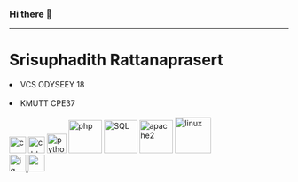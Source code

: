 ### Hi there 👋
---
# Srisuphadith Rattanaprasert <br>
<li>VCS ODYSEEY 18 </li><br>
<li>KMUTT CPE37</li> <br>
<div>
  <img src="https://upload.wikimedia.org/wikipedia/commons/thumb/1/18/C_Programming_Language.svg/1200px-C_Programming_Language.svg.png" alt = "c" style="width:30px;">
  <img src="https://upload.wikimedia.org/wikipedia/commons/thumb/1/18/ISO_C%2B%2B_Logo.svg/1200px-ISO_C%2B%2B_Logo.svg.png" alt = "c++" style="width:30px">
  <img src="https://quantumzeitgeist.com/wp-content/uploads/pythoned.png" alt = "python" style=" width:35px;">
  <img src="https://upload.wikimedia.org/wikipedia/commons/thumb/2/27/PHP-logo.svg/1200px-PHP-logo.svg.png" alt="php" style="width:60px">
  <img src="https://upload.wikimedia.org/wikipedia/commons/thumb/d/d7/Sql_data_base_with_logo.svg/2560px-Sql_data_base_with_logo.svg.png" alt = "SQL" style="width:60px">
  <img src="https://media2.dev.to/dynamic/image/width=1000,height=420,fit=cover,gravity=auto,format=auto/https%3A%2F%2Fdev-to-uploads.s3.amazonaws.com%2Fuploads%2Farticles%2F7dvu3xzvepdcy1919s2q.png" alt="apache2" style="width:60px">
  <img src="https://i0.wp.com/saixiii.com/wp-content/uploads/2017/04/linux-banner.jpg?fit=600%2C232&ssl=1" alt="linux" style="width:65px">
</div>
<div id="badges">
  <a href="https://www.instagram.com/e_mc.c/" >
    <img src="https://cdn.icon-icons.com/icons2/2699/PNG/512/instagram_logo_icon_168715.png" alt="ig" style="width:30px;" />
  </a>
  <a href="https://techno.varee.ac.th/05657/">
    <img src="https://img.freepik.com/premium-vector/white-globe-icon-with-long-shadow-vector-illustration-symbol-earth-planet-icon-world-symbol-flat-style_118339-1384.jpg" style="width:30px;" >
  </a>
  
</div>

